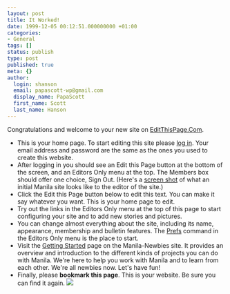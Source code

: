 ```yaml
---
layout: post
title: It Worked!
date: 1999-12-05 00:12:51.000000000 +01:00
categories:
- General
tags: []
status: publish
type: post
published: true
meta: {}
author:
  login: shanson
  email: papascott-wp@gmail.com
  display_name: PapaScott
  first_name: Scott
  last_name: Hanson
---
```

<p>Congratulations and welcome to your new site on <a href="http://www.editthispage.com/">EditThisPage.Com</a>.</p>
<ul>
<li>This is your home page. To start editing this site please <u>log in</u>. Your email address and password are the same as the ones you used to create this website.
</li>
<li>After logging in you should see an Edit this Page button at the bottom of the screen, and an Editors Only menu at the top. The Members box should offer one choice, Sign Out. (Here's a <a href="http://static.userland.com/editThisPageCom/images/initialWebsite.gif">screen shot</a> of what an initial Manila site looks like to the editor of the site.)
</li>
<li>Click the Edit this Page button below to edit this text. You can make it say whatever you want. This is your home page to edit.
</li>
<li>Try out the links in the Editors Only menu at the top of this page to start configuring your site and to add new stories and pictures.
</li>
<li>You can change almost everything about the site, including its name, appearance, membership and bulletin features. The <u>Prefs</u> command in the Editors Only menu is the place to start.
</li>
<li>Visit the <a href="http://weblogs.userland.com/manilaNewbies/gettingStarted">Getting Started</a> page on the Manila-Newbies site. It provides an overview and introduction to the different kinds of projects you can do with Manila. We're here to help you work with Manila and to learn from each other. We're all newbies now. Let's have fun!
</li>
<li>Finally, please <b>bookmark this page</b>. This is your website. Be sure you can find it again. <img src="http://static.userland.com/shortcuts/images/qbullets/sidesmiley.gif" />
</li>
</ul>
